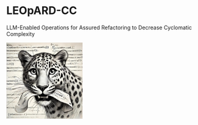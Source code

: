 # LEOpARD-CC

LLM-Enabled Operations for Assured Refactoring to Decrease Cyclomatic Complexity

<img src="img/logo.jpeg" alt="Leopard eating code" width="200"/>
